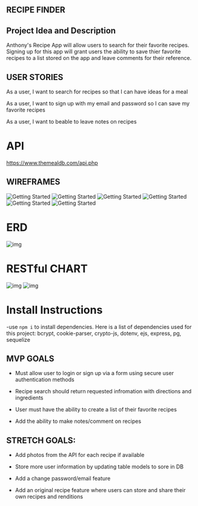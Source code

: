 ## RECIPE FINDER

## Project Idea and Description

Anthony's Recipe App will allow users to search for their favorite recipes. Signing up for this app will grant users the ability to save thier favorite recipes to a list stored on the app and leave comments for their reference.  

## USER STORIES

As a user, I want to search for recipes so that I can have ideas for a meal

As a user, I want to sign up with my email and password so I can save my favorite recipes

As a user, I want to beable to leave notes on recipes 

# API

https://www.themealdb.com/api.php

## WIREFRAMES

![Getting Started](Wireframe1.png)
![Getting Started](Wireframe2.png)
![Getting Started](Wireframe3.png)
![Getting Started](Wireframe4.png)
![Getting Started](Wireframe5.png)
![Getting Started](Wireframe6.png)



# ERD
![img](ERD.png)

# RESTful CHART

![img](RESTful_chart_1.png)
![img](RESTful_chart_2.png)

# Install Instructions

-use `npm i` to install dependencies. Here is a list of dependencies used for this project:
    bcrypt, cookie-parser, crypto-js, dotenv, ejs, express, pg, sequelize

## MVP GOALS

- Must allow user to login or sign up via a form using secure user authentication methods

- Recipe search should return requested infromation with directions and ingredients 

- User must have the ability to create a list of their favorite recipes

- Add the ability to make notes/comment on recipes

## STRETCH GOALS:

- Add photos from the API for each recipe if available 

- Store more user information by updating table models to sore in DB

- Add a change password/email feature

- Add an original recipe feature where users can store and share their own recipes and renditions
